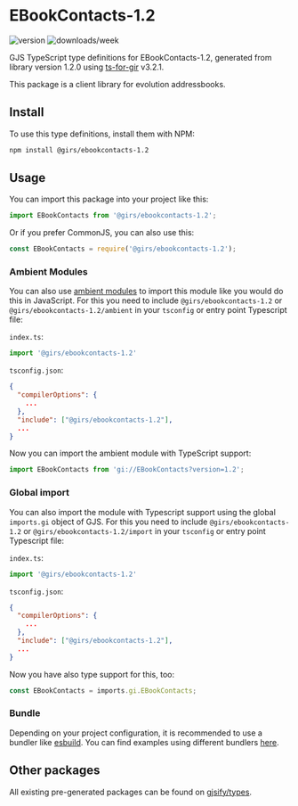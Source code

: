 
# EBookContacts-1.2

![version](https://img.shields.io/npm/v/@girs/ebookcontacts-1.2)
![downloads/week](https://img.shields.io/npm/dw/@girs/ebookcontacts-1.2)


GJS TypeScript type definitions for EBookContacts-1.2, generated from library version 1.2.0 using [ts-for-gir](https://github.com/gjsify/ts-for-gir) v3.2.1.

This package is a client library for evolution addressbooks.

## Install

To use this type definitions, install them with NPM:
```bash
npm install @girs/ebookcontacts-1.2
```

## Usage

You can import this package into your project like this:
```ts
import EBookContacts from '@girs/ebookcontacts-1.2';
```

Or if you prefer CommonJS, you can also use this:
```ts
const EBookContacts = require('@girs/ebookcontacts-1.2');
```

### Ambient Modules

You can also use [ambient modules](https://github.com/gjsify/ts-for-gir/tree/main/packages/cli#ambient-modules) to import this module like you would do this in JavaScript.
For this you need to include `@girs/ebookcontacts-1.2` or `@girs/ebookcontacts-1.2/ambient` in your `tsconfig` or entry point Typescript file:

`index.ts`:
```ts
import '@girs/ebookcontacts-1.2'
```

`tsconfig.json`:
```json
{
  "compilerOptions": {
    ...
  },
  "include": ["@girs/ebookcontacts-1.2"],
  ...
}
```

Now you can import the ambient module with TypeScript support: 

```ts
import EBookContacts from 'gi://EBookContacts?version=1.2';
```

### Global import

You can also import the module with Typescript support using the global `imports.gi` object of GJS.
For this you need to include `@girs/ebookcontacts-1.2` or `@girs/ebookcontacts-1.2/import` in your `tsconfig` or entry point Typescript file:

`index.ts`:
```ts
import '@girs/ebookcontacts-1.2'
```

`tsconfig.json`:
```json
{
  "compilerOptions": {
    ...
  },
  "include": ["@girs/ebookcontacts-1.2"],
  ...
}
```

Now you have also type support for this, too:

```ts
const EBookContacts = imports.gi.EBookContacts;
```

### Bundle

Depending on your project configuration, it is recommended to use a bundler like [esbuild](https://esbuild.github.io/). You can find examples using different bundlers [here](https://github.com/gjsify/ts-for-gir/tree/main/examples).

## Other packages

All existing pre-generated packages can be found on [gjsify/types](https://github.com/gjsify/types).

